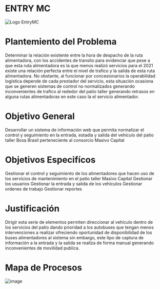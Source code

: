 # ENTRY MC # 				      						
![Logo EntryMC](https://user-images.githubusercontent.com/95714355/172736508-fd6d46f9-9562-4c8d-af41-e50044c93a83.png)

# Plantemiento del Problema #
Determinar la relación existente entre la hora de despacho de la ruta alimentadora, con los accidentes de transito para evidenciar que pese a que esta ruta alimentadora es la que menos realizó servicios para el 2021 existe una relación perfecta entre el nivel de trafico y la salida de esta ruta alimentadora.
No obstante, al funcionar por concesionarios la operabilidad logística depende de cada prestador del servicio, esta situación ocasiona que se generen sistemas de control no normalizados  generando inconvenientes  de trafico al rededor del patio taller generando retrasos en alguna rutas alimentadoras en este caso la el servicio alimentador.

# Objetivo General #
Desarrollar un sistema de información web que permita normalizar el control y seguimiento en la  entrada, estadía  y  salida del vehículo del patio  taller Bosa Brasil perteneciente al consorcio Masivo Capital 


# Objetivos Especifícos #
Gestionar el control y seguimiento de los alimentadores que hacen uso de los servicios de mantenimiento en el patio taller Masivo Capital
Gestionar los usuarios
Gestionar la entrada y salida de los vehículos
Gestionar ordenes de trabajo 
Gestionar reportes

# Justificación #
Dirigir esta serie de elementos permiten direccionar al vehículo dentro de los servicios del patio dando prioridad a los autobuses que tengan menos intervenciones a realizar ofreciendo oportunidad de disponibilidad de los buses alimentadores al sistema sin embargo, este tipo de captura de información a la entrada y la salida se realiza de forma manual generando inconvenientes de movilidad publica.



# Mapa de Procesos #
![image](https://user-images.githubusercontent.com/95714355/172736723-541d1683-e867-418c-a555-d0a153e06486.png)
